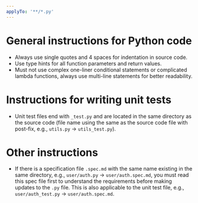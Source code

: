 ```yaml
---
applyTo: '**/*.py'
---
```

# General instructions for Python code
- Always use single quotes and 4 spaces for indentation in source code.
- Use type hints for all function parameters and return values.
- Must not use complex one-liner conditional statements or complicated lambda functions, always use multi-line statements for better readability.

# Instructions for writing unit tests
- Unit test files end with `_test.py` and are located in the same directory as the source code (file name using the same as the source code file with post-fix, e.g., `utils.py` -> `utils_test.py`).

# Other instructions
- If there is a specification file `.spec.md` with the same name existing in the same directory, e.g., `user/auth.py` -> `user/auth.spec.md`, you must read this spec file first to understand the requirements before making updates to the `.py` file. This is also applicable to the unit test file, e.g., `user/auth_test.py` -> `user/auth.spec.md`.